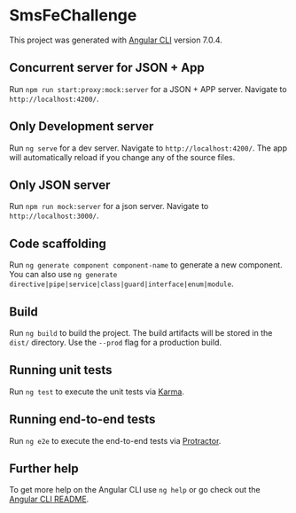 # SmsFeChallenge

This project was generated with [Angular CLI](https://github.com/angular/angular-cli) version 7.0.4.

## Concurrent server for JSON + App

Run `npm run start:proxy:mock:server` for a JSON + APP server. Navigate to `http://localhost:4200/`.

## Only Development server

Run `ng serve` for a dev server. Navigate to `http://localhost:4200/`. The app will automatically reload if you change any of the source files.

## Only JSON server

Run `npm run mock:server` for a json server. Navigate to `http://localhost:3000/`.

## Code scaffolding

Run `ng generate component component-name` to generate a new component. You can also use `ng generate directive|pipe|service|class|guard|interface|enum|module`.

## Build

Run `ng build` to build the project. The build artifacts will be stored in the `dist/` directory. Use the `--prod` flag for a production build.

## Running unit tests

Run `ng test` to execute the unit tests via [Karma](https://karma-runner.github.io).

## Running end-to-end tests

Run `ng e2e` to execute the end-to-end tests via [Protractor](http://www.protractortest.org/).

## Further help

To get more help on the Angular CLI use `ng help` or go check out the [Angular CLI README](https://github.com/angular/angular-cli/blob/master/README.md).
